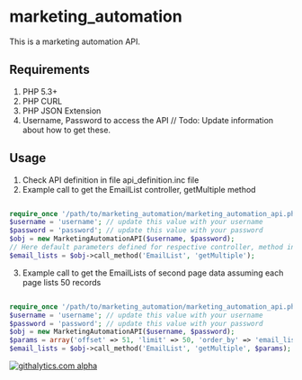 marketing_automation
====================
This is a marketing automation API.

Requirements
------------
1. PHP 5.3+
2. PHP CURL
3. PHP JSON Extension
3. Username, Password to access the API // Todo: Update information about how to get these.

Usage
-----
1. Check API definition in file api_definition.inc file
2. Example call to get the EmailList controller, getMultiple method

```php

require_once '/path/to/marketing_automation/marketing_automation_api.php';
$username = 'username'; // update this value with your username
$password = 'password'; // update this value with your password
$obj = new MarketingAutomationAPI($username, $password);
// Here default parameters defined for respective controller, method in api_definition.inc file will be applied
$email_lists = $obj->call_method('EmailList', 'getMultiple');

```
3. Example call to get the EmailLists of second page data assuming each page lists 50 records

```php

require_once '/path/to/marketing_automation/marketing_automation_api.php';
$username = 'username'; // update this value with your username
$password = 'password'; // update this value with your password
$obj = new MarketingAutomationAPI($username, $password);
$params = array('offset' => 51, 'limit' => 50, 'order_by' => 'email_list_name', 'order_dir' => 'ASC');
$email_lists = $obj->call_method('EmailList', 'getMultiple', $params);

```

[![githalytics.com alpha](https://cruel-carlota.pagodabox.com/5688d1da3b95ff27bde5eab25c39f7e0 "githalytics.com")](http://githalytics.com/azri/marketing_automation)